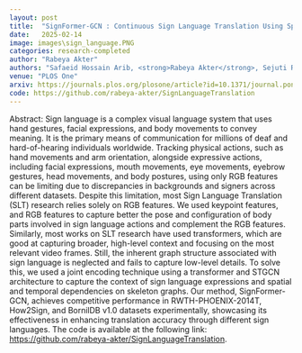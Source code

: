 ```yaml
---
layout: post
title:  "SignFormer-GCN : Continuous Sign Language Translation Using Spatio-Temporal Graph Convolutional Networks"
date:   2025-02-14
image: images\sign_language.PNG
categories: research-completed
author: "Rabeya Akter"
authors: "Safaeid Hossain Arib, <strong>Rabeya Akter</strong>, Sejuti Rahman, Shafin Rahman"
venue: "PLOS One"
arxiv: https://journals.plos.org/plosone/article?id=10.1371/journal.pone.0316298&?utm_id=plos111&utm_source=internal&utm_medium=email&utm_campaign=author
code: https://github.com/rabeya-akter/SignLanguageTranslation
---
```

Abstract: Sign language is a complex visual language system that uses hand gestures, facial expressions, and body movements to convey meaning. It is the primary means of communication for millions of deaf and hard-of-hearing individuals worldwide. Tracking physical actions, such as hand movements and arm orientation, alongside expressive actions, including facial expressions, mouth movements, eye movements, eyebrow gestures, head movements, and body postures, using only RGB features can be limiting due to discrepancies in backgrounds and signers across different datasets. Despite this limitation, most Sign Language Translation (SLT) research relies solely on RGB features. We used keypoint features, and RGB features to capture better the pose and configuration of body parts involved in sign language actions and complement the RGB features. Similarly, most works on SLT research have used transformers, which are good at capturing broader, high-level context and focusing on the most relevant video frames. Still, the inherent graph structure associated with sign language is neglected and fails to capture low-level details. To solve this, we used a joint encoding technique using a transformer and STGCN architecture to capture the context of sign language expressions and spatial and temporal dependencies on skeleton graphs. Our method, SignFormer-GCN, achieves competitive performance in RWTH-PHOENIX-2014T, How2Sign, and BornilDB v1.0 datasets experimentally, showcasing its effectiveness in enhancing translation accuracy through different sign languages. The code is available at the following link: https://github.com/rabeya-akter/SignLanguageTranslation.